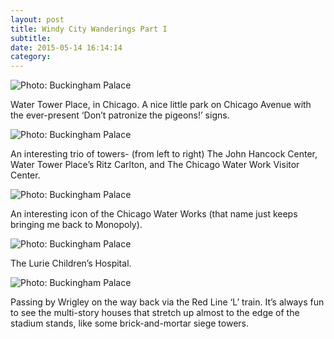 ```yaml
---
layout: post
title: Windy City Wanderings Part I
subtitle:
date: 2015-05-14 16:14:14
category: 
---
```


<img alt="Photo: Buckingham Palace" src="http://brianmlin.com/Images/2015.05.14/birds.jpg" style="max-width:630px;">

Water Tower Place, in Chicago. A nice little park on Chicago Avenue with the ever-present ‘Don’t patronize the pigeons!’ signs.

<img alt="Photo: Buckingham Palace" src="http://brianmlin.com/Images/2015.05.14/trio.jpg" style="max-width:630px;">

An interesting trio of towers- (from left to right) The John Hancock Center, Water Tower Place’s Ritz Carlton, and The Chicago Water Work Visitor Center.

<img alt="Photo: Buckingham Palace" src="http://brianmlin.com/Images/2015.05.14/fountain.jpg" style="max-width:630px;">

An interesting icon of the Chicago Water Works (that name just keeps bringing me back to Monopoly).

<img alt="Photo: Buckingham Palace" src="http://brianmlin.com/Images/2015.05.14/lurie.jpg" style="max-width:630px;">

The Lurie Children’s Hospital.

<img alt="Photo: Buckingham Palace" src="http://brianmlin.com/Images/2015.05.14/cubs.jpg" style="max-width:630px;">

Passing by Wrigley on the way back via the Red Line ‘L’ train. It’s always fun to see the multi-story houses that stretch up almost to the edge of the stadium stands, like some brick-and-mortar siege towers.
